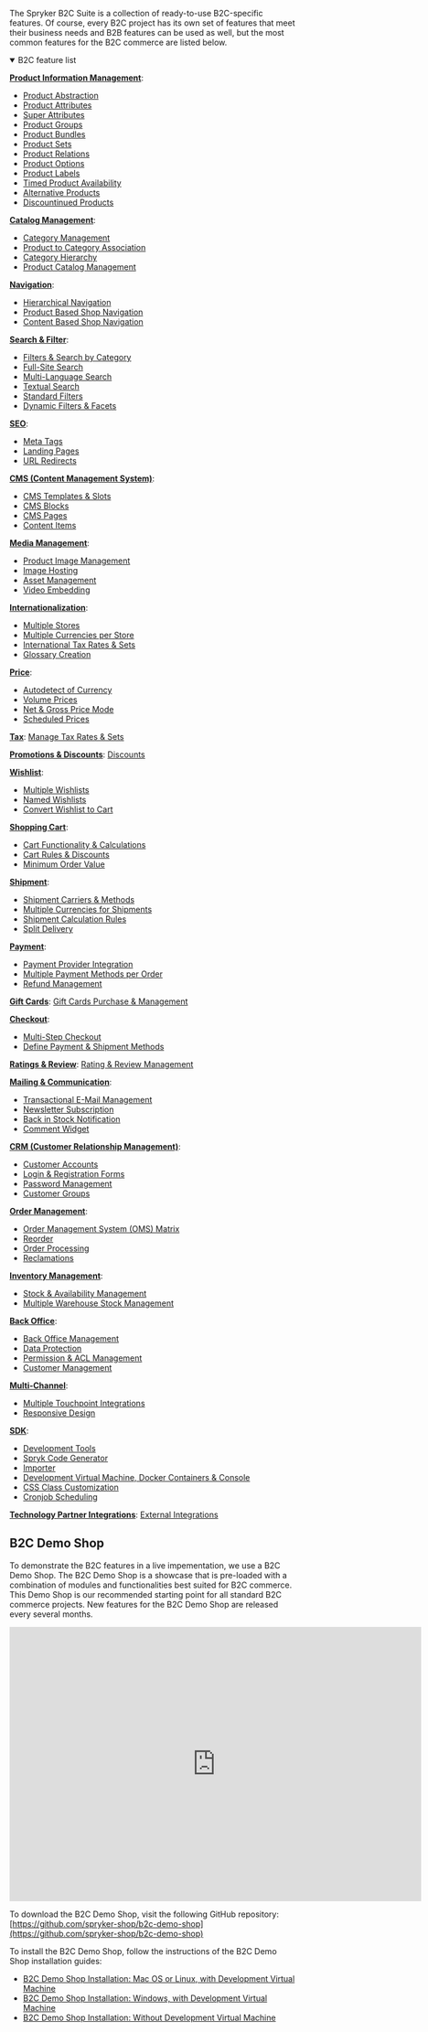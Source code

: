 The Spryker B2С Suite is a collection of ready-to-use B2С-specific features. Of course, every B2С project has its own set of features that meet their business needs and B2B features can be used as well, but the most common features for the B2C commerce are listed below.

<details open>
<summary>B2C feature list</summary>

[**Product Information Management**](https://documentation.spryker.com/docs/en/product-information-management):

* [Product Abstraction](https://documentation.spryker.com/docs/en/product-abstraction)
* [Product Attributes](https://documentation.spryker.com/docs/en/product-attributes)
* [Super Attributes](https://documentation.spryker.com/docs/en/super-attributes)
* [Product Groups](https://documentation.spryker.com/docs/en/product-group)
* [Product Bundles](https://documentation.spryker.com/docs/en/product-bundle)
* [Product Sets](https://documentation.spryker.com/docs/en/product-set)
* [Product Relations](https://documentation.spryker.com/docs/en/product-relations)
* [Product Options](https://documentation.spryker.com/docs/en/product-options-2)
* [Product Labels](https://documentation.spryker.com/docs/en/product-label)
* [Timed Product Availability](https://documentation.spryker.com/docs/en/product-ttl)
* [Alternative Products](https://documentation.spryker.com/docs/en/alternative-products)
* [Discountinued Products](https://documentation.spryker.com/docs/en/discontinued-products)

[**Catalog Management**](https://documentation.spryker.com/docs/en/catalog-management):

* [Category Management](https://documentation.spryker.com/docs/en/category-management-201903)
* [Product to Category Association](https://documentation.spryker.com/docs/en/product-to-category-association)
* [Category Hierarchy](https://documentation.spryker.com/docs/en/define-category-hierarchy)
* [Product Catalog Management](https://documentation.spryker.com/docs/en/product-catalog-management)

[**Navigation**](https://documentation.spryker.com/docs/en/navigation):

* [Hierarchical Navigation](https://documentation.spryker.com/docs/en/hierarchical-navigation)
* [Product Based Shop Navigation](https://documentation.spryker.com/docs/en/product-based-shop-navigation)
* [Content Based Shop Navigation](https://documentation.spryker.com/docs/en/content-based-shop-navigation)

[**Search & Filter**](https://documentation.spryker.com/docs/en/search-filter):

* [Filters & Search by Category](https://documentation.spryker.com/docs/en/filter-search-by-category)
* [Full-Site Search](https://documentation.spryker.com/docs/en/full-site-search)
* [Multi-Language Search](https://documentation.spryker.com/docs/en/multi-language-search)
* [Textual Search](https://documentation.spryker.com/docs/en/textual-search)
* [Standard Filters](https://documentation.spryker.com/docs/en/standard-filters)
* [Dynamic Filters & Facets](https://documentation.spryker.com/docs/en/dynamic-filter-facets)

[**SEO**](https://documentation.spryker.com/docs/en/seo):

* [Meta Tags](https://documentation.spryker.com/docs/en/meta-tags)
* [Landing Pages](https://documentation.spryker.com/docs/en/landing-pages)
* [URL Redirects](https://documentation.spryker.com/docs/en/url-redirects)

[**CMS (Content Management System)**](https://documentation.spryker.com/docs/en/cms):

* [CMS Templates & Slots](https://documentation.spryker.com/docs/en/templates-slots)
* [CMS Blocks](https://documentation.spryker.com/docs/en/cms-block)
* [CMS Pages](https://documentation.spryker.com/docs/en/cms-page)
* [Content Items](https://documentation.spryker.com/docs/en/content-items-201907)

[**Media Management**](https://documentation.spryker.com/docs/en/media-management):

* [Product Image Management](https://documentation.spryker.com/docs/en/product-image-management-201907)
* [Image Hosting](https://documentation.spryker.com/docs/en/image-hosting)
* [Asset Management](https://documentation.spryker.com/docs/en/asset-management)
* [Video Embedding](https://documentation.spryker.com/docs/en/video-embedding)

[**Internationalization**](https://documentation.spryker.com/docs/en/internationalization):

* [Multiple Stores](https://documentation.spryker.com/docs/en/multiple-stores)
* [Multiple Currencies per Store](https://documentation.spryker.com/docs/en/multiple-currencies-per-store)
* [International Tax Rates & Sets](https://documentation.spryker.com/docs/en/international-tax-rates-sets)
* [Glossary Creation](https://documentation.spryker.com/docs/en/glossary-creation)

[**Price**](https://documentation.spryker.com/docs/en/price):

* [Autodetect of Currency](https://documentation.spryker.com/docs/en/auto-detect-currency)
* [Volume Prices](https://documentation.spryker.com/docs/en/volume-prices)
* [Net & Gross Price Mode](https://documentation.spryker.com/docs/en/net-gross-price)
* [Scheduled Prices](https://documentation.spryker.com/docs/en/scheduled-prices-201907)

[**Tax**](https://documentation.spryker.com/docs/en/tax):
[Manage Tax Rates & Sets](https://documentation.spryker.com/docs/en/manage-tax-rates-sets)

[**Promotions & Discounts**](https://documentation.spryker.com/docs/en/promotions-discount):
[Discounts](https://documentation.spryker.com/docs/en/discount)

[**Wishlist**](https://documentation.spryker.com/docs/en/wishlist):

* [Multiple Wishlists](https://documentation.spryker.com/docs/en/multiple-wishlists)
* [Named Wishlists](https://documentation.spryker.com/docs/en/multiple-wishlists)
* [Convert Wishlist to Cart](https://documentation.spryker.com/docs/en/convert-wishlist-cart)

[**Shopping Cart**](https://documentation.spryker.com/docs/en/cart):

* [Cart Functionality & Calculations](https://documentation.spryker.com/docs/en/cart-functionality-calculations)
* [Cart Rules & Discounts](https://documentation.spryker.com/docs/en/cart-rules-discounts)
* [Minimum Order Value](https://documentation.spryker.com/docs/en/minimum-order-value-201903)

[**Shipment**](https://documentation.spryker.com/docs/en/shipment):

* [Shipment Carriers & Methods](https://documentation.spryker.com/docs/en/shipment-carriers-methods)
* [Multiple Currencies for Shipments](https://documentation.spryker.com/docs/en/multiple-currency-shipment)
* [Shipment Calculation Rules](https://documentation.spryker.com/docs/en/shipment-calculation-rules)
* [Split Delivery](https://documentation.spryker.com/docs/en/split-delivery)

[**Payment**](https://documentation.spryker.com/docs/en/payment):

* [Payment Provider Integration](https://documentation.spryker.com/docs/en/payment-provider-integration)
* [Multiple Payment Methods per Order](https://documentation.spryker.com/docs/en/payment-methods-overview)
* [Refund Management](https://documentation.spryker.com/docs/en/refund-management)

[**Gift Cards**](https://documentation.spryker.com/docs/en/gift-cards):
[Gift Cards Purchase & Management](https://documentation.spryker.com/docs/en/gift-card-purchase-management-201907)

[**Checkout**](https://documentation.spryker.com/docs/en/checkout):

* [Multi-Step Checkout](https://documentation.spryker.com/docs/en/multi-step-checkout)
* [Define Payment & Shipment Methods](https://documentation.spryker.com/docs/en/define-payment-shipment-methods)

[**Ratings & Review**](https://documentation.spryker.com/docs/en/rating-reviews):
[Rating & Review Management](https://documentation.spryker.com/docs/en/rating-revew-management)

[**Mailing & Communication**](https://documentation.spryker.com/docs/en/mailing-communication):

* [Transactional E-Mail Management](https://documentation.spryker.com/docs/en/transactional-email-management)
* [Newsletter Subscription](https://documentation.spryker.com/docs/en/newsletter-subscription)
* [Back in Stock Notification](https://documentation.spryker.com/docs/en/product-is-available-again-201903)
* [Comment Widget](https://documentation.spryker.com/docs/en/comments-201907)

[**CRM (Customer Relationship Management)**](https://documentation.spryker.com/docs/en/crm):

* [Customer Accounts](https://documentation.spryker.com/docs/en/customer-accounts)
* [Login & Registration Forms](https://documentation.spryker.com/docs/en/login-registration)
* [Password Management](https://documentation.spryker.com/docs/en/password-management)
* [Customer Groups](https://documentation.spryker.com/docs/en/customer-groups)

[**Order Management**](https://documentation.spryker.com/docs/en/order-management):

* [Order Management System (OMS) Matrix](https://documentation.spryker.com/docs/en/oms-matrix)
* [Reorder](https://documentation.spryker.com/docs/en/reorder)
* [Order Processing](https://documentation.spryker.com/docs/en/order-processing)
* [Reclamations](https://documentation.spryker.com/docs/en/reclamations-201903)

[**Inventory Management**](https://documentation.spryker.com/docs/en/inventory-management):

* [Stock & Availability Management](https://documentation.spryker.com/docs/en/stock-availability-management)
* [Multiple Warehouse Stock Management](https://documentation.spryker.com/docs/en/multiple-warehouse-stock)

[**Back Office**](https://documentation.spryker.com/docs/en/back-office):

* [Back Office Management](https://documentation.spryker.com/docs/en/administration-interface)
* [Data Protection](https://documentation.spryker.com/docs/en/data-protection)
* [Permission & ACL Management](https://documentation.spryker.com/docs/en/permission-acl)
* [Customer Management](https://documentation.spryker.com/docs/en/manage-customer-accounts)

[**Multi-Channel**](https://documentation.spryker.com/docs/en/multi-channel):

* [Multiple Touchpoint Integrations](https://documentation.spryker.com/docs/en/multiple-touchpoint-integration)
* [Responsive Design](https://documentation.spryker.com/docs/en/responsive-design)

[**SDK**](https://documentation.spryker.com/docs/en/development):

* [Development Tools](https://documentation.spryker.com/docs/en/development-tools)
* [Spryk Code Generator](https://documentation.spryker.com/docs/en/spryk-201903)
* [Importer](https://documentation.spryker.com/docs/en/importer)
* [Development Virtual Machine, Docker Containers & Console](https://documentation.spryker.com/docs/en/devvm)
* [CSS Class Customization](https://documentation.spryker.com/docs/en/css-class-customization)
* [Cronjob Scheduling](https://documentation.spryker.com/docs/en/cronjob-scheduling)

[**Technology Partner Integrations**](https://documentation.spryker.com/docs/en/technology-partner-integrations):
[External Integrations](https://documentation.spryker.com/docs/en/partner-integration)
<br>
</details>

## B2C Demo Shop
To demonstrate the B2C features in a live impementation, we use a B2C Demo Shop. The B2C Demo Shop is a showcase that is pre-loaded with a combination of modules and functionalities best suited for B2C commerce. This Demo Shop is our recommended starting point for all standard B2C commerce projects. New features for the B2C Demo Shop are released every several months.

<iframe src="https://fast.wistia.net/embed/iframe/uv4rj9o34p" title="B2C Demo Shop Overview" allowtransparency="true" frameborder="0" scrolling="no" class="wistia_embed" name="wistia_embed" allowfullscreen="0" mozallowfullscreen="0" webkitallowfullscreen="0" oallowfullscreen="0" msallowfullscreen="0" width="720" height="480"></iframe>
    
To download the B2C Demo Shop, visit the following GitHub repository: [https://github.com/spryker-shop/b2c-demo-shop](https://github.com/spryker-shop/b2c-demo-shop)
    
To install the B2C Demo Shop, follow the instructions of the B2C Demo Shop installation guides:

* [B2C Demo Shop Installation: Mac OS or Linux, with Development Virtual Machine](https://documentation.spryker.com/docs/en/installation-guide-b2c)
* [B2C Demo Shop Installation: Windows, with Development Virtual Machine](https://documentation.spryker.com/docs/en/b2c-demo-shop-installation-windows-with-development-virtual-machine)
* [B2C Demo Shop Installation: Without Development Virtual Machine](https://documentation.spryker.com/docs/en/b2c-demo-shop-installation-without-development-virtual-machine)